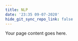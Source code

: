 ```yaml
---
title: NLP
date: '23:35 09-07-2020'
hide_git_sync_repo_link: false
---
```


Your page content goes here.